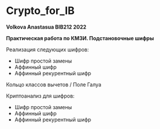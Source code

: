 # Crypto_for_IB
**Volkova Anastasua BIB212 2022** 

**Практическая работа по КМЗИ. Подстановочные шифры**

Реализация следующих шифров:
- Шифр простой замены
- Аффинный шифр
- Аффинный рекурентный шифр

Кольцо классов вычетов / Поле Галуа

Криптоанализ для шифров:
- Шифр простой замены
- Аффинный шифр
- Аффинный рекурентный шифр
